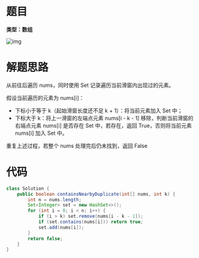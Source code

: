 # 题目

**类型：数组**

![img](https://cdn.nlark.com/yuque/0/2022/png/2941598/1642689565792-ca920ccc-d4af-4cc9-a810-2aa99f0b98b5.png)





# 解题思路

从前往后遍历 nums，同时使用 Set 记录遍历当前滑窗内出现过的元素。

假设当前遍历的元素为 nums[i]：

- 下标小于等于 k（起始滑窗长度还不足 k + 1）：将当前元素加入 Set 中；
- 下标大于 k：将上一滑窗的左端点元素 nums[i - k - 1] 移除，判断当前滑窗的右端点元素 nums[i] 是否存在 Set 中，若存在，返回 True，否则将当前元素 nums[i] 加入 Set 中。

重复上述过程，若整个 nums 处理完后仍未找到，返回 False

# 代码

```java
class Solution {
    public boolean containsNearbyDuplicate(int[] nums, int k) {
        int n = nums.length;
        Set<Integer> set = new HashSet<>();
        for (int i = 0; i < n; i++) {
            if (i > k) set.remove(nums[i - k - 1]);
            if (set.contains(nums[i])) return true;
            set.add(nums[i]);
        }
        return false;
    }
}
```